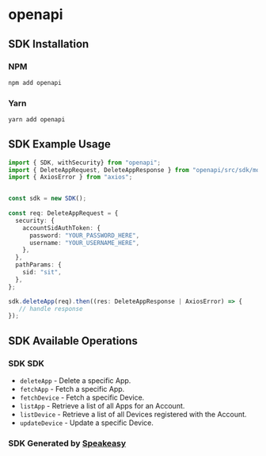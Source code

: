 # openapi

<!-- Start SDK Installation -->
## SDK Installation

### NPM

```bash
npm add openapi
```

### Yarn

```bash
yarn add openapi
```
<!-- End SDK Installation -->

## SDK Example Usage
<!-- Start SDK Example Usage -->
```typescript
import { SDK, withSecurity} from "openapi";
import { DeleteAppRequest, DeleteAppResponse } from "openapi/src/sdk/models/operations";
import { AxiosError } from "axios";


const sdk = new SDK();
    
const req: DeleteAppRequest = {
  security: {
    accountSidAuthToken: {
      password: "YOUR_PASSWORD_HERE",
      username: "YOUR_USERNAME_HERE",
    },
  },
  pathParams: {
    sid: "sit",
  },
};

sdk.deleteApp(req).then((res: DeleteAppResponse | AxiosError) => {
   // handle response
});
```
<!-- End SDK Example Usage -->

<!-- Start SDK Available Operations -->
## SDK Available Operations

### SDK SDK

* `deleteApp` - Delete a specific App.
* `fetchApp` - Fetch a specific App.
* `fetchDevice` - Fetch a specific Device.
* `listApp` - Retrieve a list of all Apps for an Account.
* `listDevice` - Retrieve a list of all Devices registered with the Account.
* `updateDevice` - Update a specific Device.

<!-- End SDK Available Operations -->

### SDK Generated by [Speakeasy](https://docs.speakeasyapi.dev/docs/using-speakeasy/client-sdks)

